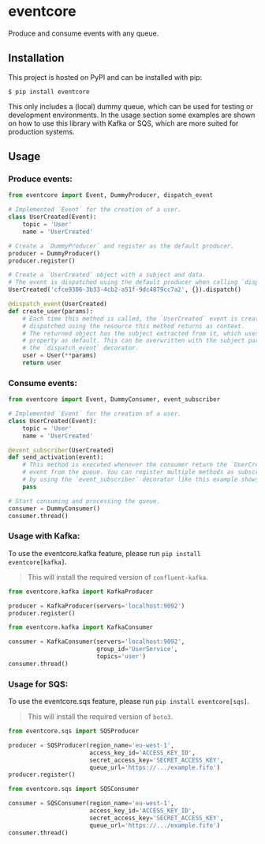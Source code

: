 # eventcore

Produce and consume events with any queue.

## Installation

This project is hosted on PyPI and can be installed with pip:

```
$ pip install eventcore
```

This only includes a (local) dummy queue, which can be used for testing or development environments. In the usage section some examples are shown on how to use this library with Kafka or SQS, which are more suited for production systems.

## Usage

### Produce events:

```python
from eventcore import Event, DummyProducer, dispatch_event

# Implemented `Event` for the creation of a user.
class UserCreated(Event):
    topic = 'User'
    name = 'UserCreated'

# Create a `DummyProducer` and register as the default producer.
producer = DummyProducer()
producer.register()

# Create a `UserCreated` object with a subject and data.
# The event is dispatched using the default producer when calling `dispatch`.
UserCreated('cfce9306-3b33-4cb2-a51f-9dc4879cc7a2', {}).dispatch()

@dispatch_event(UserCreated)
def create_user(params):
    # Each time this method is called, the `UserCreated` event is created and
    # dispatched using the resource this method returns as context.
    # The returned object has the subject extracted from it, which uses `id`
    # property as default. This can be overwritten with the subject param on
    # the `dispatch_event` decorator.
    user = User(**params)
    return user
```

### Consume events:

```python
from eventcore import Event, DummyConsumer, event_subscriber

# Implemented `Event` for the creation of a user.
class UserCreated(Event):
    topic = 'User'
    name = 'UserCreated'

@event_subscriber(UserCreated)
def send_activation(event):
    # This method is executed whenever the consumer return the `UserCreated`
    # event from the queue. You can register multiple methods as subscriber
    # by using the `event_subscriber` decorator like this example shows.
    pass

# Start consuming and processing the queue.
consumer = DummyConsumer()
consumer.thread()
```

### Usage with Kafka:

To use the eventcore.kafka feature, please run `pip install eventcore[kafka]`.

> This will install the required version of `confluent-kafka`.

```python
from eventcore.kafka import KafkaProducer

producer = KafkaProducer(servers='localhost:9092')
producer.register()
```

```python
from eventcore.kafka import KafkaConsumer

consumer = KafkaConsumer(servers='localhost:9092',
                         group_id='UserService',
                         topics='user')
consumer.thread()
```

### Usage for SQS:

To use the eventcore.sqs feature, please run `pip install eventcore[sqs]`.

> This will install the required version of `boto3`.

```python
from eventcore.sqs import SQSProducer

producer = SQSProducer(region_name='eu-west-1',
                       access_key_id='ACCESS_KEY_ID',
                       secret_access_key='SECRET_ACCESS_KEY',
                       queue_url='https://.../example.fifo')
producer.register()
```

```python
from eventcore.sqs import SQSConsumer

consumer = SQSConsumer(region_name='eu-west-1',
                       access_key_id='ACCESS_KEY_ID',
                       secret_access_key='SECRET_ACCESS_KEY',
                       queue_url='https://.../example.fifo')
consumer.thread()
```
